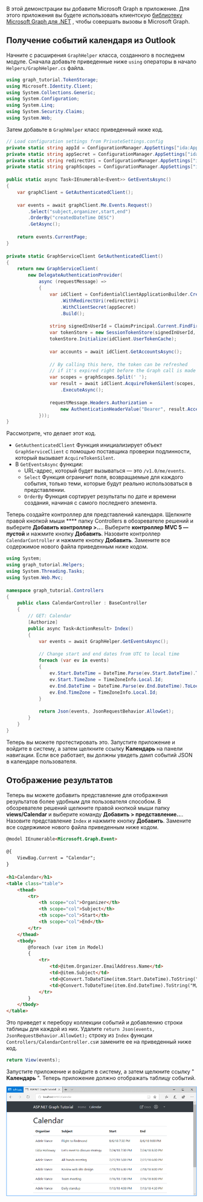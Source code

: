 <!-- markdownlint-disable MD002 MD041 -->

В этой демонстрации вы добавите Microsoft Graph в приложение. Для этого приложения вы будете использовать клиентскую [библиотеку Microsoft Graph для .NET](https://github.com/microsoftgraph/msgraph-sdk-dotnet) , чтобы совершать вызовы в Microsoft Graph.

## <a name="get-calendar-events-from-outlook"></a>Получение событий календаря из Outlook

Начните с расширения `GraphHelper` класса, созданного в последнем модуле. Сначала добавьте приведенные ниже `using` операторы в начало `Helpers/GraphHelper.cs` файла.

```cs
using graph_tutorial.TokenStorage;
using Microsoft.Identity.Client;
using System.Collections.Generic;
using System.Configuration;
using System.Linq;
using System.Security.Claims;
using System.Web;
```

Затем добавьте в `GraphHelper` класс приведенный ниже код.

```cs
// Load configuration settings from PrivateSettings.config
private static string appId = ConfigurationManager.AppSettings["ida:AppId"];
private static string appSecret = ConfigurationManager.AppSettings["ida:AppSecret"];
private static string redirectUri = ConfigurationManager.AppSettings["ida:RedirectUri"];
private static string graphScopes = ConfigurationManager.AppSettings["ida:AppScopes"];

public static async Task<IEnumerable<Event>> GetEventsAsync()
{
    var graphClient = GetAuthenticatedClient();

    var events = await graphClient.Me.Events.Request()
        .Select("subject,organizer,start,end")
        .OrderBy("createdDateTime DESC")
        .GetAsync();

    return events.CurrentPage;
}

private static GraphServiceClient GetAuthenticatedClient()
{
    return new GraphServiceClient(
        new DelegateAuthenticationProvider(
            async (requestMessage) =>
            {
                var idClient = ConfidentialClientApplicationBuilder.Create(appId)
                    .WithRedirectUri(redirectUri)
                    .WithClientSecret(appSecret)
                    .Build();

                string signedInUserId = ClaimsPrincipal.Current.FindFirst(ClaimTypes.NameIdentifier).Value;
                var tokenStore = new SessionTokenStore(signedInUserId, HttpContext.Current);
                tokenStore.Initialize(idClient.UserTokenCache);

                var accounts = await idClient.GetAccountsAsync();

                // By calling this here, the token can be refreshed
                // if it's expired right before the Graph call is made
                var scopes = graphScopes.Split(' ');
                var result = await idClient.AcquireTokenSilent(scopes, accounts.FirstOrDefault())
                    .ExecuteAsync();

                requestMessage.Headers.Authorization =
                    new AuthenticationHeaderValue("Bearer", result.AccessToken);
            }));
}
```

Рассмотрите, что делает этот код.

- `GetAuthenticatedClient` Функция инициализирует объект `GraphServiceClient` с помощью поставщика проверки подлинности, который вызывает `AcquireTokenSilent`.
- В `GetEventsAsync` функции:
  - URL-адрес, который будет вызываться — это `/v1.0/me/events`.
  - `Select` Функция ограничит поля, возвращаемые для каждого события, только теми, которые будут реально использоваться в представлении.
  - `OrderBy` Функция сортирует результаты по дате и времени создания, начиная с самого последнего элемента.

Теперь создайте контроллер для представлений календаря. Щелкните правой кнопкой мыши **** папку Controllers в обозревателе решений и выберите **Добавить контроллер >..**.. Выберите **контроллер MVC 5 — пустой** и нажмите кнопку **Добавить**. Назовите контроллер `CalendarController` и нажмите кнопку **Добавить**. Замените все содержимое нового файла приведенным ниже кодом.

```cs
using System;
using graph_tutorial.Helpers;
using System.Threading.Tasks;
using System.Web.Mvc;

namespace graph_tutorial.Controllers
{
    public class CalendarController : BaseController
    {
        // GET: Calendar
        [Authorize]
        public async Task<ActionResult> Index()
        {
            var events = await GraphHelper.GetEventsAsync();

            // Change start and end dates from UTC to local time
            foreach (var ev in events)
            {
                ev.Start.DateTime = DateTime.Parse(ev.Start.DateTime).ToLocalTime().ToString();
                ev.Start.TimeZone = TimeZoneInfo.Local.Id;
                ev.End.DateTime = DateTime.Parse(ev.End.DateTime).ToLocalTime().ToString();
                ev.End.TimeZone = TimeZoneInfo.Local.Id;
            }

            return Json(events, JsonRequestBehavior.AllowGet);
        }
    }
}
```

Теперь вы можете протестировать это. Запустите приложение и войдите в систему, а затем щелкните ссылку **Календарь** на панели навигации. Если все работает, вы должны увидеть дамп событий JSON в календаре пользователя.

## <a name="display-the-results"></a>Отображение результатов

Теперь вы можете добавить представление для отображения результатов более удобным для пользователя способом. В обозревателе решений щелкните правой кнопкой мыши папку **views/Calendar** и выберите команду **Добавить > представление..**.. Назовите представление `Index` и нажмите кнопку **Добавить**. Замените все содержимое нового файла приведенным ниже кодом.

```html
@model IEnumerable<Microsoft.Graph.Event>

@{
    ViewBag.Current = "Calendar";
}

<h1>Calendar</h1>
<table class="table">
    <thead>
        <tr>
            <th scope="col">Organizer</th>
            <th scope="col">Subject</th>
            <th scope="col">Start</th>
            <th scope="col">End</th>
        </tr>
    </thead>
    <tbody>
        @foreach (var item in Model)
        {
            <tr>
                <td>@item.Organizer.EmailAddress.Name</td>
                <td>@item.Subject</td>
                <td>@Convert.ToDateTime(item.Start.DateTime).ToString("M/d/yy h:mm tt")</td>
                <td>@Convert.ToDateTime(item.End.DateTime).ToString("M/d/yy h:mm tt")</td>
            </tr>
        }
    </tbody>
</table>
```

Это приведет к перебору коллекции событий и добавлению строки таблицы для каждой из них. Удалите `return Json(events, JsonRequestBehavior.AllowGet);` строку из `Index` функции `Controllers/CalendarController.cs`и замените ее на приведенный ниже код.

```cs
return View(events);
```

Запустите приложение и войдите в систему, а затем щелкните ссылку " **Календарь** ". Теперь приложение должно отображать таблицу событий.

![Снимок экрана с таблицей событий](./images/add-msgraph-01.png)